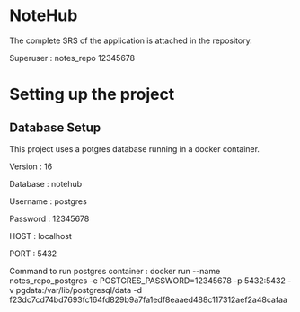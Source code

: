 # NoteHub

The complete SRS of the application is attached in the repository.

Superuser : notes_repo 12345678


# Setting up the project

## Database Setup

This project uses a potgres database running in a docker container.

Version : 16

Database : notehub

Username : postgres

Password : 12345678

HOST : localhost

PORT : 5432

Command to run postgres container : docker run --name notes_repo_postgres -e POSTGRES_PASSWORD=12345678 -p 5432:5432 -v pgdata:/var/lib/postgresql/data -d f23dc7cd74bd7693fc164fd829b9a7fa1edf8eaaed488c117312aef2a48cafaa

